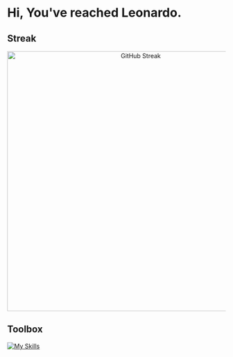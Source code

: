 # Hi, You've reached Leonardo.

## Streak
<!-- [![GitHub Streak](https://streak-stats.demolab.com/?user=LeonardoRubuz)](https://git.io/streak-stats) -->
<div align="center">
  <a href="https://github.com/DenverCoder1/github-readme-streak-stats">
    <img width="600" src="https://github-readme-streak-stats-eight.vercel.app/?user=LeonardoRubuz&theme=dark" alt="GitHub Streak" />
  </a>
</div>

## Toolbox
[![My Skills](https://skillicons.dev/icons?i=html,css,tailwind,js,ts,nodejs,react,nextjs,express,py,django,php,symfony,figma,mint,bash,wordpress,postgres,mysql,spring&perline=9)](https://skillicons.dev)

